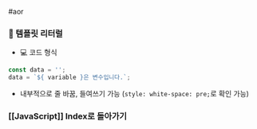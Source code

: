 #aor
### 📌 템플릿 리터럴

- 💻 코드 형식
```js
const data = '';
data = `${ variable }은 변수입니다.`;
```
- 내부적으로 줄 바꿈, 들여쓰기 가능 (`style: white-space: pre;`로 확인 가능)

### [[JavaScript]] Index로 돌아가기